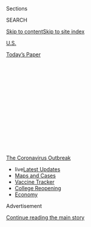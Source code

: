 <div id="app">

<div>

<div>

<div>

<div class="NYTAppHideMasthead css-1q2w90k e1suatyy0">

<div class="section css-ui9rw0 e1suatyy2">

<div class="css-eph4ug er09x8g0">

<div class="css-6n7j50">

</div>

<span class="css-1dv1kvn">Sections</span>

<div class="css-10488qs">

<span class="css-1dv1kvn">SEARCH</span>

</div>

[Skip to content](#site-content)[Skip to site
index](#site-index)

</div>

<div id="masthead-section-label" class="css-1wr3we4 eaxe0e00">

[U.S.](https://www.nytimes.com/section/us)

</div>

<div class="css-10698na e1huz5gh0">

</div>

</div>

<div id="masthead-bar-one" class="section hasLinks css-15hmgas e1csuq9d3">

<div class="css-uqyvli e1csuq9d0">

</div>

<div class="css-1uqjmks e1csuq9d1">

</div>

<div class="css-9e9ivx">

[](https://myaccount.nytimes.com/auth/login?response_type=cookie&client_id=vi)

</div>

<div class="css-1bvtpon e1csuq9d2">

[Today’s
Paper](https://www.nytimes.com/section/todayspaper)

</div>

</div>

</div>

</div>

<div data-aria-hidden="false">

<div id="site-content" data-role="main">

<div>

<div class="css-1aor85t" style="opacity:0.000000001;z-index:-1;visibility:hidden">

<div class="css-1hqnpie">

<div class="css-epjblv">

<span class="css-17xtcya">[U.S.](/section/us)</span><span class="css-x15j1o">|</span><span class="css-fwqvlz">She
Was More Than a Statistic in a Pandemic: ‘We Didn’t Want Her to Get
Lost’</span>

</div>

<div class="css-k008qs">

<div class="css-1iwv8en">

<span class="css-18z7m18"></span>

<div>

</div>

</div>

<span class="css-1n6z4y">https://nyti.ms/3bfP2zq</span>

<div class="css-1705lsu">

<div class="css-4xjgmj">

<div class="css-4skfbu" data-role="toolbar" data-aria-label="Social Media Share buttons, Save button, and Comments Panel with current comment count" data-testid="share-tools">

  - 
  - 
  - 
  - 
    
    <div class="css-6n7j50">
    
    </div>

  - 

</div>

</div>

</div>

</div>

</div>

</div>

<div id="NYT_TOP_BANNER_REGION" class="css-13pd83m">

<div>

<div id="styln-prism-menu-1592847958612" class="section interactive-content interactive-size-medium css-1edisqu">

<div class="css-17ih8de interactive-body">

<div id="scroll-container" class="css-1gj85ro">

[<span class="styln-title-wrap"><span class="css-1pje3qr">The
Coronavirus</span><span class="css-1pje3qr">
Outbreak</span></span>](https://www.nytimes.com/news-event/coronavirus?action=click&pgtype=Article&state=default&region=TOP_BANNER&context=storylines_menu)

  - <span class="css-kqxiym" data-emphasize="true">live</span>[Latest
    Updates](https://www.nytimes.com/2020/08/03/world/coronavirus-covid-19.html?action=click&pgtype=Article&state=default&region=TOP_BANNER&context=storylines_menu)
  - [Maps and
    Cases](https://www.nytimes.com/interactive/2020/us/coronavirus-us-cases.html?action=click&pgtype=Article&state=default&region=TOP_BANNER&context=storylines_menu)
  - [Vaccine
    Tracker](https://www.nytimes.com/interactive/2020/science/coronavirus-vaccine-tracker.html?action=click&pgtype=Article&state=default&region=TOP_BANNER&context=storylines_menu)
  - [College
    Reopening](https://www.nytimes.com/2020/08/02/us/covid-college-reopening.html?action=click&pgtype=Article&state=default&region=TOP_BANNER&context=storylines_menu)
  - [Economy](https://www.nytimes.com/live/2020/08/03/business/stock-market-today-coronavirus?action=click&pgtype=Article&state=default&region=TOP_BANNER&context=storylines_menu)

</div>

</div>

</div>

</div>

</div>

<div id="top-wrapper" class="css-1sy8kpn">

<div id="top-slug" class="css-l9onyx">

Advertisement

</div>

[Continue reading the main
story](#after-top)

<div class="ad top-wrapper" style="text-align:center;height:100%;display:block;min-height:250px">

<div id="top" class="place-ad" data-position="top" data-size-key="top">

</div>

</div>

<div id="after-top">

</div>

</div>

<div>

<div id="sponsor-wrapper" class="css-1hyfx7x">

<div id="sponsor-slug" class="css-19vbshk">

Supported by

</div>

[Continue reading the main
story](#after-sponsor)

<div id="sponsor" class="ad sponsor-wrapper" style="text-align:center;height:100%;display:block">

</div>

<div id="after-sponsor">

</div>

</div>

<div class="css-186x18t">

THOSE WE’VE
LOST

</div>

<div class="css-1vkm6nb ehdk2mb0">

# She Was More Than a Statistic in a Pandemic: ‘We Didn’t Want Her to Get Lost’

</div>

Loretta Mendoza Dionisio, outgoing and unstoppable, died of the
coronavirus, a statistic in a growing U.S. count. But her life meant
much more.

<div class="css-79elbk" data-testid="photoviewer-wrapper">

<div class="css-z3e15g" data-testid="photoviewer-wrapper-hidden">

</div>

<div class="css-1a48zt4 ehw59r15" data-testid="photoviewer-children">

![<span class="css-16f3y1r e13ogyst0" data-aria-hidden="true">Loretta
Dionisio with her husband, Roddy, in a photo from 2005 provided by her
children.</span>](https://static01.nyt.com/images/2020/03/20/us/00virus-death01/00virus-death01-articleLarge.jpg?quality=75&auto=webp&disable=upscale)

</div>

</div>

<div class="css-18e8msd">

<div class="css-vp77d3 epjyd6m0">

<div class="css-hus3qt ey68jwv0" data-aria-hidden="true">

[![Ellen
Barry](https://static01.nyt.com/images/2018/10/08/multimedia/author-ellen-barry/author-ellen-barry-thumbLarge.png
"Ellen Barry")](https://www.nytimes.com/by/ellen-barry)

</div>

<div class="css-1baulvz">

By [<span class="css-1baulvz last-byline" itemprop="name">Ellen
Barry</span>](https://www.nytimes.com/by/ellen-barry)

</div>

</div>

  - 
    
    <div class="css-ld3wwf e16638kd2">
    
    Published March 22, 2020Updated April 16,
    2020
    
    </div>

  - 
    
    <div class="css-4xjgmj">
    
    <div class="css-pvvomx" data-role="toolbar" data-aria-label="Social Media Share buttons, Save button, and Comments Panel with current comment count" data-testid="share-tools">
    
      - 
      - 
      - 
      - 
        
        <div class="css-6n7j50">
        
        </div>
    
      - 
    
    </div>
    
    </div>

</div>

</div>

<div class="section meteredContent css-1r7ky0e" name="articleBody" itemprop="articleBody">

<div class="css-1fanzo5 StoryBodyCompanionColumn">

<div class="css-53u6y8">

*This obituary is part of a series about* [*people who have died in the
coronavirus
pandemic*](https://www.nytimes.com/series/people-who-have-died-of-the-coronavirus)*.*

Her name was Loretta, but they called her Lettie. She stood 4 feet 10
inches tall. She was outrageously friendly, the kind of person liable to
invite the sales clerk at T-Mobile to join the family for dinner. This
made her children cringe but was also something they loved. Pure Lettie.

She was tough. At work, she could stare down colleagues who were hairy,
blustery and taller than her by a foot or two. And it was true of her
husband, Roddy. He could not say no to her.

Roddy had not wanted to go on their February trip to the Philippines. He
was watching the early news about the coronavirus, and worried it would
put his wife, a cancer survivor, in danger. But she was adamant. There
was something she needed to finish.

</div>

</div>

<div class="css-1fanzo5 StoryBodyCompanionColumn">

<div class="css-53u6y8">

On March 11, Loretta Dionisio became a data point.

</div>

</div>

<div>

</div>

<div class="css-1fanzo5 StoryBodyCompanionColumn">

<div class="css-53u6y8">

At the [news conference where her death was
announced](https://www.dailybreeze.com/2020/03/11/la-county-reports-first-death-related-to-coronavirus-6-new-cases/),
the public health director in Los Angeles County did not name her, in
accordance with federal privacy regulations.

The public health director referred only to a woman in her 60s with
“underlying health conditions” who was stopping briefly in California
after travels in Asia, adding that “shortly after being hospitalized,
she unfortunately passed.” In the ongoing tally of fatalities associated
with the coronavirus, hers was the 37th death in the United States, the
first in Los Angeles County.

*\[Sign up* [*for California
Today*](https://www.nytimes.com/newsletters/california-today)*, our
newsletter about California, for updates.\]*

Nearly two weeks later, Ms. Dionisio’s family was still grappling with
the bureaucracy that surrounds infectious disease. She died far from her
home in Orlando, Fla., during a layover 2,500 miles away. Her son and
daughter, on the East Coast, have been unable to see their father, who
is in quarantine in California after giving their mother cardiopulmonary
resuscitation. For days after her death, he barely spoke.

And in the painful logistics of hygiene and quarantine, no funeral Mass
has been said for her.

“Through this whole ordeal, we didn’t want her to get lost in the
story,” said her son, Rembert Dionisio.

Janice Jenkins, a close friend of Ms. Dionisio’s, said that the days
after her death had felt strange and disjointed, without the ceremonies
that mark the passing of someone dear.

</div>

</div>

<div class="css-1fanzo5 StoryBodyCompanionColumn">

<div class="css-53u6y8">

“This whole thing is just like a hole in the ground that they’re just
throwing bodies into,” she said.

## A rush of numbers

News of the pandemic is released in the form of data, illnesses and
deaths compiled by countries and counties. But sparks of humanity glow
here and
there.

<div id="NYT_MAIN_CONTENT_1_REGION" class="css-9tf9ac">

<div>

<div id="styln-covid-updates-world" class="section interactive-content interactive-size-medium css-1ftcdic">

<div class="css-17ih8de interactive-body">

<div id="styln-briefing-block" data-asset-id="QXJ0aWNsZTpueXQ6Ly9hcnRpY2xlLzZkMDlhMjVlLTQxZDYtNWE3ZC04NzFjLTNiMDkyMGU0NjA2Zg==">

<div class="briefing-block-header-section">

# [Latest Updates: Global Coronavirus Outbreak](https://www.nytimes.com/2020/08/03/world/coronavirus-covid-19.html?action=click&pgtype=Article&state=default&region=MAIN_CONTENT_1&context=storylines_live_updates)

<div class="briefing-block-ts">

Updated 2020-08-04T07:33:06.428Z

</div>

</div>

  - [Fauci defends Birx after she is criticized by
    Trump.](https://www.nytimes.com/2020/08/03/world/coronavirus-covid-19.html?action=click&pgtype=Article&state=default&region=MAIN_CONTENT_1&context=storylines_live_updates#link-4547638f)
  - [Trump derides Democrats as lawmakers and administration officials
    try to break stimulus
    impasse.](https://www.nytimes.com/2020/08/03/world/coronavirus-covid-19.html?action=click&pgtype=Article&state=default&region=MAIN_CONTENT_1&context=storylines_live_updates#link-15e7f995)
  - [The deadline for 2020 census counting has been moved up by a
    month.](https://www.nytimes.com/2020/08/03/world/coronavirus-covid-19.html?action=click&pgtype=Article&state=default&region=MAIN_CONTENT_1&context=storylines_live_updates#link-e5a2cda)

<div class="briefing-block-footer">

<div class="briefing-block-footer-meta">

[See more
updates](https://www.nytimes.com/2020/08/03/world/coronavirus-covid-19.html?action=click&pgtype=Article&state=default&region=MAIN_CONTENT_1&context=storylines_live_updates)

</div>

<div class="briefing-block-briefinglinks">

<span>More live coverage:</span>
[Markets](https://www.nytimes.com/live/2020/08/03/business/stock-market-today-coronavirus?action=click&pgtype=Article&state=default&region=MAIN_CONTENT_1&context=storylines_live_updates)

</div>

</div>

</div>

</div>

</div>

</div>

</div>

Consider John Brennan, a New Jersey man whose death was announced March
10. He had once [trained a winning racehorse named Sugar
Trader](https://www.northjersey.com/story/news/2020/03/10/nj-horse-trainer-john-brennan-dies-coronavirus/5015168002/).
“I’m a minor leaguer, and I’m in the big leagues,” he said at the time.
“Unbelievable.”

Merle Dry, 55, who died on Wednesday in a hospital in Tulsa, Okla.,
trimmed the hedges at Oral Roberts University into [topiary birds and
curlicues.](http://oruoracle.com/lifestyle/behind-the-scenery/)

Jeffrey Ghazarian, 34, a cancer survivor who died on Thursday at a
hospital in Pasadena, Calif., [liked to quote the movie
“Swingers,”](https://www.facebook.com/search/top/?q=Jeffrey%20Ghazarian&epa=SEARCH_BOX)the
speech that went: “You’re money, baby. You’re so money and you don’t
even know it.”

Gary Young, 66, a retired cabinet maker who died in Gilroy, Calif., on
Tuesday, [was a
talker,](https://www.mercurynews.com/2020/03/19/coronavirus-gilroy-family-forbidden-from-dying-dads-bedside-broke-my-heart-into-a-million-pieces/)
sometimes lingering for half an hour with goodbyes as his family waited
in the car.

His daughter [told The San Jose Mercury
News](https://www.mercurynews.com/2020/03/19/coronavirus-gilroy-family-forbidden-from-dying-dads-bedside-broke-my-heart-into-a-million-pieces/)
that she watched through a glass divider as he died in an isolation
ward, and a medical team in blue protective gear turned off his heart
monitor.

</div>

</div>

<div class="css-1fanzo5 StoryBodyCompanionColumn">

<div class="css-53u6y8">

“It broke my heart into a million pieces,” she said. “I didn’t want him
to feel alone.”

The list goes on. As of Sunday, 390 deaths had been tied to the
coronavirus in the United States. The average age of those who had died
was a few months over 77, according to the Centers for Disease Control
and Prevention. In the most vulnerable age brackets, [men are nearly
twice as likely to
die](https://www.nytimes.com/2020/02/20/health/coronavirus-men-women.html)
as women.

Because people over 80 are far more likely to die, the [deaths may
ultimately be
clustered](https://www.medrxiv.org/content/10.1101/2020.03.15.20036293v1)
in wealthier countries with higher life expectancies, according to a
study published last week by demographers at Oxford University. The
virus spreads faster in countries like Italy, where there is a high
level of contact between the young and the
old.

</div>

</div>

<div class="css-79elbk" data-testid="photoviewer-wrapper">

<div class="css-z3e15g" data-testid="photoviewer-wrapper-hidden">

</div>

<div class="css-1a48zt4 ehw59r15" data-testid="photoviewer-children">

![<span class="css-16f3y1r e13ogyst0" data-aria-hidden="true">Undertakers
wearing protective equipment unloaded a coffin at a cemetery in Bergamo,
Italy.</span><span class="css-cnj6d5 e1z0qqy90" itemprop="copyrightHolder"><span class="css-1ly73wi e1tej78p0">Credit...</span><span>Piero
Cruciatti/Agence France-Presse — Getty
Images</span></span>](https://static01.nyt.com/images/2020/03/23/us/23virus-death-print/merlin_170575302_6a115112-fbfb-4ab8-aced-6c62eac1742a-articleLarge.jpg?quality=75&auto=webp&disable=upscale)

</div>

</div>

<div class="css-1fanzo5 StoryBodyCompanionColumn">

<div class="css-53u6y8">

As the crisis has deepened, mourning rituals have fallen by the wayside.

In China, where more than 3,100 people have died, the national health
commission has banned funerals. Patients die in intensive care units
that do not allow visitors, and in the moments after a person’s death,
health workers in hazmat suits enter a hospital room and take the body
away.

In Italy, where funerals serve as a central pillar of community life,
many of the dead are being buried by a lone priest, without mourners
present. [A local cemetery in the province of Bergamo, at the center of
the outbreak, shut down this past
week](https://www.nytimes.com/2020/03/16/world/europe/italy-coronavirus-funerals.html)
for the first time since World War II. The local newspaper, [L’Eco di
Bergamo](https://www.ecodibergamo.it/), ran 10 pages of obituaries.

“These are people who die alone and who are buried alone,” the
newspaper’s editor, Alberto Ceresoli, said.

## A specific person

Ms. Dionisio, 68, was fond of emeralds (the real kind), serial killer
documentaries and the Home Shopping Network.

</div>

</div>

<div class="css-1fanzo5 StoryBodyCompanionColumn">

<div class="css-53u6y8">

She had a passionate interest in food. Her brainstorming about lunch
plans, her co-workers would joke, sometimes began at 9:30 in the
morning. People not related to her called her “mom.” And she had such a
close, tender relationship with her husband that when he had to work on
Saturdays, she would drive an hour to work with him just so she could
sit by his side.

“I don’t mind, I just want to be with him,” she said, once, when a
co-worker asked her why.

It would be a mistake, however, to consider her a softy. When the family
needed someone to negotiate a deal, they sent Ms. Dionisio.

“She wasn’t necessarily persuasive, she was just persistent,” said her
son-in-law, Chris Connelly. “She would say, ‘I want that car and I want
it for this price.’ You would be there until 10 o’clock at night and the
manager would say, ‘What do I have to do to go home?’”

Loretta Mendoza was born in Pasay City, in the Philippines, to parents
who had fled by foot into the countryside to escape the Japanese
occupation during World War II, at times eating roots to survive. It was
an ordeal they rarely spoke of. In first grade, she was sent away to a
convent school, to be educated by nuns.

“She and I took care of each other,” said her sister, Norma Quijano, 73,
who is five years her senior. “You know how the nuns
are.”

</div>

</div>

<div class="css-79elbk" data-testid="photoviewer-wrapper">

<div class="css-z3e15g" data-testid="photoviewer-wrapper-hidden">

</div>

<div class="css-1a48zt4 ehw59r15" data-testid="photoviewer-children">

<div class="css-1xdhyk6 erfvjey0">

<span class="css-1ly73wi e1tej78p0">Image</span>

<div class="css-zjzyr8">

<div data-testid="lazyimage-container" style="height:549.7111111111111px">

</div>

</div>

</div>

<span class="css-16f3y1r e13ogyst0" data-aria-hidden="true">Loretta
Dionisio, left, with her siblings, Barbara Poole, Norma Quijano and
Jesse Mendoza.</span>

</div>

</div>

<div class="css-1fanzo5 StoryBodyCompanionColumn">

<div class="css-53u6y8">

Ms. Dionisio’s decision to travel to the Philippines in February was
bound up in that history.

She and her husband, Rodrigo, a classmate from art school in the
Philippines, left for the United States in the 1970s, and found work as
commercial artists. They eventually settled in Orlando and raised two
children, Rembert and Rowena.

</div>

</div>

<div class="css-1fanzo5 StoryBodyCompanionColumn">

<div class="css-53u6y8">

But unfinished business from the Philippines nagged at Ms. Dionisio.

Her father, who had grown up in poverty, had spent years scrimping to
buy land for a coconut plantation in the coastal region of Camarines
Norte, promising his children it would support them in their old
age.

<div id="NYT_MAIN_CONTENT_3_REGION" class="css-9tf9ac">

<div>

<div id="styln-prism-freeform-1594220623585" class="section interactive-content interactive-size-medium css-1ftcdic">

<div class="css-17ih8de interactive-body">

<div id="prism-freeform-block-38059" class="css-19mumt8" data-role="complementary" data-storyline="The Coronavirus Outbreak" data-truncated="true" tabindex="0">

<div class="css-a8d9oz">

<div class="css-eb027h">

[](https://www.nytimes.com/news-event/coronavirus?action=click&pgtype=Article&state=default&region=MAIN_CONTENT_3&context=storylines_faq)

### The Coronavirus Outbreak ›

#### Frequently Asked Questions

Updated August 3, 2020

  - #### I’m a small-business owner. Can I get relief?
    
      - The [stimulus bills enacted in
        March](https://www.nytimes.com/article/small-business-loans-stimulus-grants-freelancers-coronavirus.html?action=click&pgtype=Article&state=default&region=MAIN_CONTENT_3&context=storylines_faq)
        offer help for the millions of American small businesses. Those
        eligible for aid are businesses and nonprofit organizations with
        fewer than 500 workers, including sole proprietorships,
        independent contractors and freelancers. Some larger companies
        in some industries are also eligible. The help being offered,
        which is being managed by the Small Business Administration,
        includes the Paycheck Protection Program and the Economic Injury
        Disaster Loan program. But lots of folks have [not yet seen
        payouts.](https://www.nytimes.com/interactive/2020/05/07/business/small-business-loans-coronavirus.html?action=click&pgtype=Article&state=default&region=MAIN_CONTENT_3&context=storylines_faq)
        Even those who have received help are confused: The rules are
        draconian, and some are stuck sitting on [money they don’t know
        how to
        use.](https://www.nytimes.com/2020/05/02/business/economy/loans-coronavirus-small-business.html?action=click&pgtype=Article&state=default&region=MAIN_CONTENT_3&context=storylines_faq)
        Many small-business owners are getting less than they expected
        or [not hearing anything at
        all.](https://www.nytimes.com/2020/06/10/business/Small-business-loans-ppp.html?action=click&pgtype=Article&state=default&region=MAIN_CONTENT_3&context=storylines_faq)

  - #### What are my rights if I am worried about going back to work?
    
      - Employers have to provide [a safe
        workplace](https://www.osha.gov/SLTC/covid-19/standards.html)
        with policies that protect everyone equally. [And if one of your
        co-workers tests positive for the coronavirus, the
        C.D.C.](https://www.nytimes.com/article/coronavirus-money-unemployment.html?action=click&pgtype=Article&state=default&region=MAIN_CONTENT_3&context=storylines_faq)
        has said that [employers should tell their
        employees](https://www.cdc.gov/coronavirus/2019-ncov/community/guidance-business-response.html)
        -- without giving you the sick employee’s name -- that they may
        have been exposed to the virus.

  - #### Should I refinance my mortgage?
    
      - [It could be a good
        idea,](https://www.nytimes.com/article/coronavirus-money-unemployment.html?action=click&pgtype=Article&state=default&region=MAIN_CONTENT_3&context=storylines_faq)
        because mortgage rates have [never been
        lower.](https://www.nytimes.com/2020/07/16/business/mortgage-rates-below-3-percent.html?action=click&pgtype=Article&state=default&region=MAIN_CONTENT_3&context=storylines_faq)
        Refinancing requests have pushed mortgage applications to some
        of the highest levels since 2008, so be prepared to get in line.
        But defaults are also up, so if you’re thinking about buying a
        home, be aware that some lenders have tightened their standards.

  - #### What is school going to look like in September?
    
      - It is unlikely that many schools will return to a normal
        schedule this fall, requiring the grind of [online
        learning](https://www.nytimes.com/2020/06/05/us/coronavirus-education-lost-learning.html?action=click&pgtype=Article&state=default&region=MAIN_CONTENT_3&context=storylines_faq),
        [makeshift child
        care](https://www.nytimes.com/2020/05/29/us/coronavirus-child-care-centers.html?action=click&pgtype=Article&state=default&region=MAIN_CONTENT_3&context=storylines_faq)
        and [stunted
        workdays](https://www.nytimes.com/2020/06/03/business/economy/coronavirus-working-women.html?action=click&pgtype=Article&state=default&region=MAIN_CONTENT_3&context=storylines_faq)
        to continue. California’s two largest public school districts —
        Los Angeles and San Diego — said on July 13, that [instruction
        will be remote-only in the
        fall](https://www.nytimes.com/2020/07/13/us/lausd-san-diego-school-reopening.html?action=click&pgtype=Article&state=default&region=MAIN_CONTENT_3&context=storylines_faq),
        citing concerns that surging coronavirus infections in their
        areas pose too dire a risk for students and teachers. Together,
        the two districts enroll some 825,000 students. They are the
        largest in the country so far to abandon plans for even a
        partial physical return to classrooms when they reopen in
        August. For other districts, the solution won’t be an
        all-or-nothing approach. [Many
        systems](https://bioethics.jhu.edu/research-and-outreach/projects/eschool-initiative/school-policy-tracker/),
        including the nation’s largest, New York City, are devising
        [hybrid
        plans](https://www.nytimes.com/2020/06/26/us/coronavirus-schools-reopen-fall.html?action=click&pgtype=Article&state=default&region=MAIN_CONTENT_3&context=storylines_faq)
        that involve spending some days in classrooms and other days
        online. There’s no national policy on this yet, so check with
        your municipal school system regularly to see what is happening
        in your community.

  - #### Is the coronavirus airborne?
    
      - The coronavirus [can stay aloft for hours in tiny droplets in
        stagnant
        air](https://www.nytimes.com/2020/07/04/health/239-experts-with-one-big-claim-the-coronavirus-is-airborne.html?action=click&pgtype=Article&state=default&region=MAIN_CONTENT_3&context=storylines_faq),
        infecting people as they inhale, mounting scientific evidence
        suggests. This risk is highest in crowded indoor spaces with
        poor ventilation, and may help explain super-spreading events
        reported in meatpacking plants, churches and restaurants. [It’s
        unclear how often the virus is
        spread](https://www.nytimes.com/2020/07/06/health/coronavirus-airborne-aerosols.html?action=click&pgtype=Article&state=default&region=MAIN_CONTENT_3&context=storylines_faq)
        via these tiny droplets, or aerosols, compared with larger
        droplets that are expelled when a sick person coughs or sneezes,
        or transmitted through contact with contaminated surfaces, said
        Linsey Marr, an aerosol expert at Virginia Tech. Aerosols are
        released even when a person without symptoms exhales, talks or
        sings, according to Dr. Marr and more than 200 other experts,
        who [have outlined the evidence in an open letter to the World
        Health
        Organization](https://academic.oup.com/cid/article/doi/10.1093/cid/ciaa939/5867798).

<div id="styln-survey-component-38059" class="styln-survey-component" data-surveyname="faq" data-surveystoryline="coronavirus">

</div>

</div>

<div class="css-6mllg9">

</div>

<div class="css-pmm6ed">

<span class="css-5gimkt"></span>

</div>

</div>

</div>

</div>

</div>

</div>

</div>

This was dubious — the land’s value had dwindled over the years to a few
thousand dollars, and the government had forced the family to surrender
the property when they immigrated to the United States. But Ms.
Dionisio, as a tribute to her deceased father, was intent on collecting
compensation for the plot from the Department of Agrarian Reform. She
and her sister had chipped away at this task for years, a wrestling
match with provincial land bureaucrats who demanded a long list of
notarized documents. This spring’s trip was the one in which Ms.
Dionisio would collect the check.

“She said, ‘I have to finish this,’” Ms. Quijano said. “She wanted to
settle it once and for all.”

News about the virus was already beginning to circulate, and an active
volcano had spewed ash particles into the air. People tried to talk Ms.
Dionisio, who had survived two bouts of cancer and suffered from
diabetes, out of traveling. Her husband was against making the trip, and
so was their daughter and her sister. Ms. Jenkins tried to dissuade her,
as well, but understood it was useless.

“It goes back to her never wanting to give up,” Ms. Jenkins said. Ms.
Dionisio’s daughter, Rowena Dionisio-Connelly, agreed: As a small girl,
Ms. Dionisio would run after a neighbor who teased her brother, who was
gay. “She would pull out a wooden spoon and chase the neighbor with it
all the way to his doorstep,” she said.

So the couple set off for a month of travel, sending back dispatches
from their journey. Increasingly, they were in the shadow of the virus.

## A gut punch

“We’ve been wearing our masks to avoid the coronavirus,” Mr. Dionisio
wrote in a text message to Ms. Jenkins, along with a photo of a carved
bench nestled in tropical greenery. As the trip went on, he wrote, more
and more of the tourist sights were being closed.

In early March, Ms. Dionisio called home to announce that she had
achieved her goal: Zipped inside her suitcase was a check from the
Filipino government, compensating the family for the loss of the coconut
plantation, said her sister, Ms. Quijano. She turned toward home, a trip
that would take the couple through Thailand and, briefly, South Korea.

</div>

</div>

<div class="css-1fanzo5 StoryBodyCompanionColumn">

<div class="css-53u6y8">

There were, their children now realize, small signs that something was
wrong.

</div>

</div>

<div class="css-79elbk" data-testid="photoviewer-wrapper">

<div class="css-z3e15g" data-testid="photoviewer-wrapper-hidden">

</div>

<div class="css-1a48zt4 ehw59r15" data-testid="photoviewer-children">

<div class="css-1xdhyk6 erfvjey0">

<span class="css-1ly73wi e1tej78p0">Image</span>

<div class="css-zjzyr8">

<div data-testid="lazyimage-container" style="height:257.77777777777777px">

</div>

</div>

</div>

<span class="css-16f3y1r e13ogyst0" data-aria-hidden="true">Loretta and
Rodrigo Dionisio, center, with, from left, their son-in-law, Chris
Connelly, daughter, Rowena Dionisio-Connelly, daughter-in-law,  Cathrina
Dionisio, and son, Rembert Dionisio.</span>

</div>

</div>

<div class="css-1fanzo5 StoryBodyCompanionColumn">

<div class="css-53u6y8">

At one point, Mr. Dionisio mentioned to Rowena that her mother had a
fever. In a phone call to her sister, passing on the triumphant news
about the check, Ms. Dionisio mentioned she wasn’t feeling well.

Then they were on their way to safety. Mr. Dionisio told his daughter
that they had to wait, exhausted, for nine hours in the airport in
Seoul, where there was no free seat for them.

That is something Rowena’s mind gets stuck on now.

“It’s a gut punch, because I can see how they were,” she said. “My dad
was probably trying to make her comfortable on the windowsill, her head
was probably resting on his shoulder.”

When they landed in Los Angeles, her mother called from outside her
sister-in-law’s house, saying she needed to rest after the 11-hour
flight.

“She was joking and laughing about not being able to get into the
house,” she said. “She said, ‘I’ll call you later. I need to sleep.’
And then I never heard from her again.”

When Mr. Dionisio awoke from a deep, jet-lagged sleep hours later, he
could not wake his wife. Panicked, he performed CPR and called an
ambulance, which took her to a hospital with a weak pulse. Over the next
hours, she experienced four cardiac arrests, her family said. She was
declared dead at 2:57 a.m. on March 10.

</div>

</div>

<div class="css-1fanzo5 StoryBodyCompanionColumn">

<div class="css-53u6y8">

After she tested positive for the virus on March 11, the family was
occupied with crisis management, five or six hours a day of phone calls
to public health officials, the crematory, hospital staff. Not only
their father, but also their aunt and uncle, and another aunt and
cousin, have been ordered to self-quarantine.

A memorial gathering, for now, is out of the question.

“We don’t want to put any other family members in harm’s way,” Ms.
Dionisio’s son, Rembert, said. “That’s what makes everything really
rough right now. It’s almost taken away from what is happening with my
mother.”

His cousin, Paula, is thinking of setting up a conference call so that a
priest can say Mass.

The check for the coconut planation will be deposited, its balance given
to Ms. Dionisio’s eldest sister.

Rowena has trouble speaking about her mother without breaking down.

“It’s hard for me to to come to terms with the fact that Mom is gone,”
she said. “I’m searching for her. Her smell. I want to touch her hand.”

Sarah Mervosh contributed reporting from New York, Amy Qin from Beijing
and Jason Horowitz from Rome.

Kitty Bennett contributed research from New York.

</div>

</div>

<div class="css-1fanzo5 StoryBodyCompanionColumn">

<div class="css-53u6y8">

</div>

</div>

</div>

<div>

</div>

<div>

</div>

<div>

</div>

<div>

<div id="bottom-wrapper" class="css-1ede5it">

<div id="bottom-slug" class="css-l9onyx">

Advertisement

</div>

[Continue reading the main
story](#after-bottom)

<div id="bottom" class="ad bottom-wrapper" style="text-align:center;height:100%;display:block;min-height:90px">

</div>

<div id="after-bottom">

</div>

</div>

</div>

</div>

</div>

## Site Index

<div>

</div>

## Site Information Navigation

  - [© <span>2020</span> <span>The New York Times
    Company</span>](https://help.nytimes.com/hc/en-us/articles/115014792127-Copyright-notice)

<!-- end list -->

  - [NYTCo](https://www.nytco.com/)
  - [Contact
    Us](https://help.nytimes.com/hc/en-us/articles/115015385887-Contact-Us)
  - [Work with us](https://www.nytco.com/careers/)
  - [Advertise](https://nytmediakit.com/)
  - [T Brand Studio](http://www.tbrandstudio.com/)
  - [Your Ad
    Choices](https://www.nytimes.com/privacy/cookie-policy#how-do-i-manage-trackers)
  - [Privacy](https://www.nytimes.com/privacy)
  - [Terms of
    Service](https://help.nytimes.com/hc/en-us/articles/115014893428-Terms-of-service)
  - [Terms of
    Sale](https://help.nytimes.com/hc/en-us/articles/115014893968-Terms-of-sale)
  - [Site
    Map](https://spiderbites.nytimes.com)
  - [Help](https://help.nytimes.com/hc/en-us)
  - [Subscriptions](https://www.nytimes.com/subscription?campaignId=37WXW)

</div>

</div>

</div>

</div>
